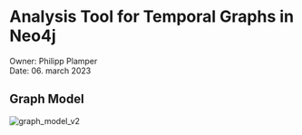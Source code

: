 # Analysis Tool for Temporal Graphs in Neo4j

Owner: Philipp Plamper  
Date: 06. march 2023

## Graph Model

![graph_model_v2](https://user-images.githubusercontent.com/91727135/191779044-f79589da-4d37-442f-95bc-ca8e8df131d4.png)
